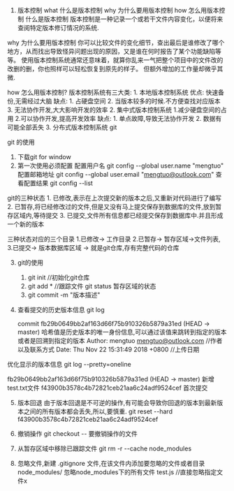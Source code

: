 1. 版本控制
    what 什么是版本控制
    why 为什么要用版本控制
    how 怎么用版本控制
什么是版本控制
 版本控制是一种记录一个或若干文件内容变化，以便将来查阅特定版本修订情况的系统.

why 为什么要用版本控制
你可以比较文件的变化细节，查出最后是谁修改了哪个地方，从而找出导致怪异问题出现的原因，又是谁在何时报告了某个功能缺陷等等。 使用版本控制系统通常还意味着，就算你乱来一气把整个项目中的文件改的改删的删，你也照样可以轻松恢复到原先的样子。 但额外增加的工作量却微乎其微.


 how 怎么用版本控制?
     版本控制系统有三大类:
        1. 本地版本控制系统
            优点: 快速备份,无需经过大脑
            缺点: 
                1. 占硬盘空间
                2. 当版本较多的时候.不方便查找对应版本
                3. 无法协作开发,大大影响开发的效率
        2. 集中式版本控制系统
            1.减少硬盘空间的占用
            2.可以协作开发,提高开发效率
            缺点:
                1. 单点故障,导致无法协作开发
                2. 数据有可能全部丢失
        3. 分布式版本控制系统
            git
        

git 的使用
1. 下载git for window 
2. 第一次使用必须配置
     配置用户名 git config --global user.name "mengtuo"
     配置邮箱地址 git config --global user.email "mengtuo@outlook.com"
     查看配置结果
     git config --list

git的三种状态
    1. 已修改,表示在上次提交新的版本之后,又重新对代码进行了编写
    2. 已暂存,将已经修改过的文件,但是又没有马上提交保存到数据库的文件,放到暂存区域内,等待提交
    3. 已提交,文件所有信息都已经提交保存到数据库中.并且形成一个新的版本

三种状态对应的三个目录
    1.已修改->  工作目录
    2.已暂存->  暂存区域->文件列表,
    3.已提交->  版本数据库区域 -> 就是git仓库,存有完整代码的仓库


3. git的使用
    1. git init //初始化git仓库
    2. git add *  //跟踪文件
        git status 暂存区域的状态
    3. git commit -m "版本描述"

4. 查看提交的历史版本信息
 git log
    <!-- HEAD是指针,表示提交的时候是在主分支进行提交的 -->
    commit fb29b0649bb2af163d66f75b910326b5879a31ed (HEAD -> master) 哈希值是历史版本的唯一身份信息,可以通过该值来跳转到指定的版本或者是回溯到指定的版本
    Author: mengtuo <mengtuo@outlook.com> //作者以及联系方式
    Date:   Thu Nov 22 15:31:49 2018 +0800 //上传日期

优化显示的版本信息
git log --pretty=oneline

fb29b0649bb2af163d66f75b910326b5879a31ed (HEAD -> master) 新增test.txt文件
f43900b3578c4b72821ceb21aa6c24adf9524cef 首次提交

5. 版本回退
由于版本回退是不可逆的操作,有可能会导致你回退的版本到最新版本之间的所有版本都会丢失,所以,要慎重.
git reset --hard f43900b3578c4b72821ceb21aa6c24adf9524cef

6. 撤销操作
git checkout -- 要撤销操作的文件

7. 从暂存区域中移除已跟踪文件
git rm -r --cache node_modules

8. 忽略文件,新建 .gitignore 文件,在该文件内添加要忽略的文件或者目录
    node_modules/  忽略node_modules下的所有文件
    test.js //直接忽略指定文件x